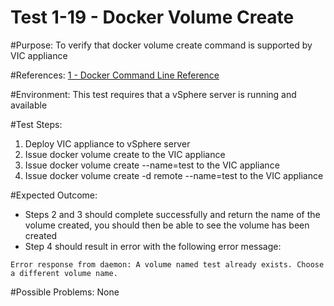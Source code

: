 Test 1-19 - Docker Volume Create
=======

#Purpose:
To verify that docker volume create command is supported by VIC appliance

#References:
[1 - Docker Command Line Reference](https://docs.docker.com/engine/reference/commandline/volume_create/)

#Environment:
This test requires that a vSphere server is running and available

#Test Steps:
1. Deploy VIC appliance to vSphere server
2. Issue docker volume create to the VIC appliance
3. Issue docker volume create --name=test to the VIC appliance
4. Issue docker volume create -d remote --name=test to the VIC appliance

#Expected Outcome:
* Steps 2 and 3 should complete successfully and return the name of the volume created, you should then be able to see the volume has been created
* Step 4 should result in error with the following error message:  
```
Error response from daemon: A volume named test already exists. Choose a different volume name.
```

#Possible Problems:
None